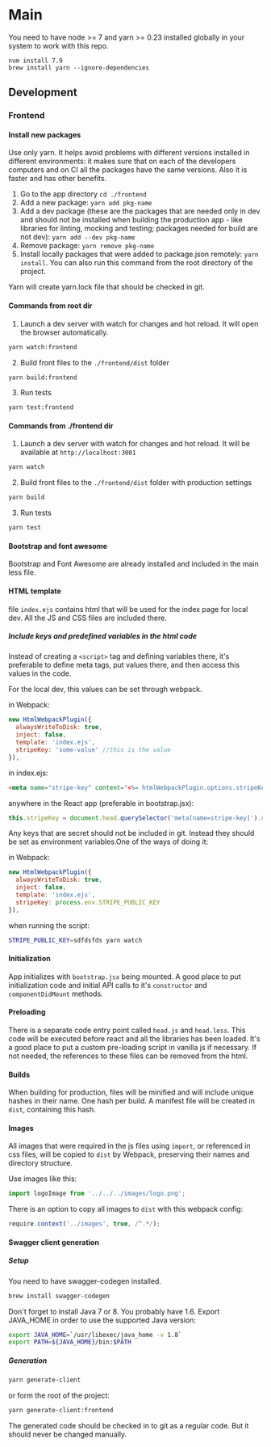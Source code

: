 # Main
You need to have node >= 7 and yarn >= 0.23 installed globally in your system to work with this repo.
```
nvm install 7.9
brew install yarn --ignore-dependencies
```
## Development
### Frontend
#### Install new packages
Use only yarn. It helps avoid problems with different versions installed in different environments: it makes sure that on each of the developers computers and on CI all the packages have the same versions. Also it is faster and has other benefits.
1. Go to the app directory `cd ./frontend`
2. Add a new package: `yarn add pkg-name`
3. Add a dev package (these are the packages that are needed only in dev and should not be installed when building the production app - like libraries for linting, mocking and testing; packages needed for build are not dev): `yarn add --dev pkg-name`
4. Remove package: `yarn remove pkg-name`
5. Install locally packages that were added to package.json remotely: `yarn install`. You can also run this command from the root directory of the project.

Yarn will create yarn.lock file that should be checked in git.
#### Commands from root dir
1. Launch a dev server with watch for changes and hot reload. It will open the browser automatically.
```sh
yarn watch:frontend
```
2. Build front files to the `./frontend/dist` folder
```sh
yarn build:frontend
```
3. Run tests
```sh
yarn test:frontend
```
#### Commands from ./frontend dir
1. Launch a dev server with watch for changes and hot reload. It will be available
at `http://localhost:3001`
```sh
yarn watch
```
2. Build front files to the `./frontend/dist` folder with production settings
```sh
yarn build
```
3. Run tests
```sh
yarn test
```

#### Bootstrap and font awesome
Bootstrap and Font Awesome are already installed and included in the main less file.

#### HTML template
file `index.ejs` contains html that will be used for the index page for local dev. All the JS and CSS
files are included there.

##### Include keys and predefined variables in the html code
Instead of creating a `<script>` tag and defining variables there, it's preferable to
define meta tags, put values there, and then access this values in the code.

For the local dev, this values can be set through webpack.

in Webpack:
```js
new HtmlWebpackPlugin({
  alwaysWriteToDisk: true,
  inject: false,
  template: 'index.ejs',
  stripeKey: 'some-value' //this is the value
}),
```

in index.ejs:
```html
<meta name="stripe-key" content="<%= htmlWebpackPlugin.options.stripeKey %>" />
```

anywhere in the React app (preferable in bootstrap.jsx):
```js
this.stripeKey = document.head.querySelector('meta[name=stripe-key]').content;
```

Any keys that are secret should not be included in git. Instead they should be
set as environment variables.One of the ways of doing it:

in Webpack:
```js
new HtmlWebpackPlugin({
  alwaysWriteToDisk: true,
  inject: false,
  template: 'index.ejs',
  stripeKey: process.env.STRIPE_PUBLIC_KEY
}),
```

when running the script:
```sh
STRIPE_PUBLIC_KEY=sdfdsfds yarn watch
```

#### Initialization
App initializes with `bootstrap.jsx` being mounted. A good place to put initialization
code and initial API calls to it's `constructor` and `componentDidMount` methods.

#### Preloading
There is a separate code entry point called `head.js` and `head.less`. This code will
be executed before react and all the libraries has been loaded. It's a good place
to put a custom pre-loading script in vanilla js if necessary. If not needed, the
references to these files can be removed from the html.

#### Builds
When building for production, files will be minified and will include unique hashes in their name. One hash per build. A manifest file will be created in `dist`, containing this hash.

#### Images
All images that were required in the js files using `import`, or referenced in css files, will be copied to `dist` by Webpack, preserving their names and directory structure.

Use images like this:
```js
import logoImage from '../../../images/logo.png';
```
There is an option to copy all images to `dist` with this webpack config:
```js
require.context('../images', true, /^.*/);
```

#### Swagger client generation
##### Setup
You need to have swagger-codegen installed.
```sh
brew install swagger-codegen
```
Don't forget to install Java 7 or 8. You probably have 1.6. Export JAVA_HOME in order to use the supported Java version:
```sh
export JAVA_HOME=`/usr/libexec/java_home -v 1.8`
export PATH=${JAVA_HOME}/bin:$PATH
```
##### Generation
```sh
yarn generate-client
```
or form the root of the project:
```sh
yarn generate-client:frontend
```
The generated code should be checked in to git as a regular code. But it should never be changed manually.
